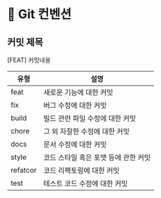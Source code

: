 # 🧩 Git 컨벤션



## 커밋 제목

[FEAT] 커밋내용


| 유형 | 설명 | 
|-------|-------|
|  feat  | 새로운 기능에 대한 커밋   | 
| fix   | 버그 수정에 대한 커밋   |
| build | 빌드 관련 파일 수정에 대한 커밋 |
| chore | 그 외 자잘한 수정에 대한 커밋   |
| docs  | 문서 수정에 대한 커밋   |
| style | 코드 스타일 혹은 포맷 등에 관한 커밋 |
| refatcor | 코드 리팩토링에 대한 커밋 |
| test | 테스트 코드 수정에 대한 커밋 |
